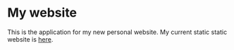 # My website

This is the application for my new personal website. My current static static website is [here](http://people.maths.ox.ac.uk/smitha1). 
